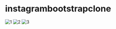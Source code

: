 # instagrambootstrapclone

![1](https://user-images.githubusercontent.com/61019975/167296145-4640bfc9-01dd-4543-a0b2-b5b45f5fbaf3.PNG)
![2](https://user-images.githubusercontent.com/61019975/167296149-45560397-b460-4a9f-b8be-391d275c91b1.PNG)
![3](https://user-images.githubusercontent.com/61019975/167296155-1366cb53-f8eb-4347-a5b7-f0284121786b.PNG)
